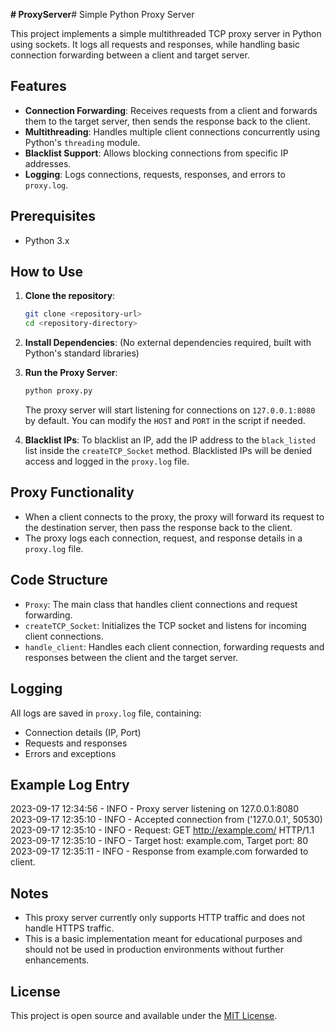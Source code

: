 **# ProxyServer**# Simple Python Proxy Server

This project implements a simple multithreaded TCP proxy server in Python using sockets. It logs all requests and responses, while handling basic connection forwarding between a client and target server.

## Features
- **Connection Forwarding**: Receives requests from a client and forwards them to the target server, then sends the response back to the client.
- **Multithreading**: Handles multiple client connections concurrently using Python's `threading` module.
- **Blacklist Support**: Allows blocking connections from specific IP addresses.
- **Logging**: Logs connections, requests, responses, and errors to `proxy.log`.

## Prerequisites
- Python 3.x

## How to Use

1. **Clone the repository**:
    ```bash
    git clone <repository-url>
    cd <repository-directory>
    ```

2. **Install Dependencies**: (No external dependencies required, built with Python's standard libraries)

3. **Run the Proxy Server**:
    ```bash
    python proxy.py
    ```

   The proxy server will start listening for connections on `127.0.0.1:8080` by default. You can modify the `HOST` and `PORT` in the script if needed.

4. **Blacklist IPs**: 
   To blacklist an IP, add the IP address to the `black_listed` list inside the `createTCP_Socket` method. Blacklisted IPs will be denied access and logged in the `proxy.log` file.

## Proxy Functionality

- When a client connects to the proxy, the proxy will forward its request to the destination server, then pass the response back to the client.
- The proxy logs each connection, request, and response details in a `proxy.log` file.
  
## Code Structure

- `Proxy`: The main class that handles client connections and request forwarding.
- `createTCP_Socket`: Initializes the TCP socket and listens for incoming client connections.
- `handle_client`: Handles each client connection, forwarding requests and responses between the client and the target server.

## Logging

All logs are saved in `proxy.log` file, containing:
- Connection details (IP, Port)
- Requests and responses
- Errors and exceptions

## Example Log Entry

2023-09-17 12:34:56 - INFO - Proxy server listening on 127.0.0.1:8080 2023-09-17 12:35:10 - INFO - Accepted connection from ('127.0.0.1', 50530) 2023-09-17 12:35:10 - INFO - Request: GET http://example.com/ HTTP/1.1 2023-09-17 12:35:10 - INFO - Target host: example.com, Target port: 80 2023-09-17 12:35:11 - INFO - Response from example.com forwarded to client.



## Notes
- This proxy server currently only supports HTTP traffic and does not handle HTTPS traffic.
- This is a basic implementation meant for educational purposes and should not be used in production environments without further enhancements.

## License

This project is open source and available under the [MIT License](LICENSE).

